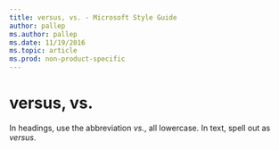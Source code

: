 ```yaml
---
title: versus, vs. - Microsoft Style Guide
author: pallep
ms.author: pallep
ms.date: 11/19/2016
ms.topic: article
ms.prod: non-product-specific
---
```


# versus, vs.

In headings, use the abbreviation *vs.*, all lowercase. In text, spell out as *versus*.
